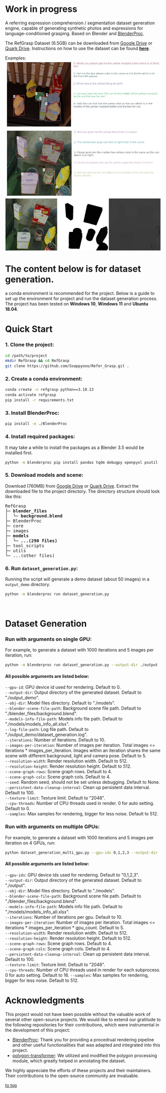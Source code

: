 <a id="top"></a>
# Work in progress

A referring expression comprehension / segmentation dataset generation engine,  capable of generating synthetic photos and expressions for language-conditioned grasping. Based on Blender and [BlenderProc](https://github.com/DLR-RM/BlenderProc).  

The RefGrasp Dataset (6.5GB) can be downloaded from [Google Drive](https://drive.google.com/file/d/1eHsqY1xMYZPKOF-jkt1TOHodXPmYYjG8/view?usp=drive_link) or [Quark Drive](https://pan.quark.cn/s/4dea47501acf). Instructions on how to use the dataset can be found [**here**](./dataset_usage.md).

Examples:  
![fig1](/images/fig1.jpg "fig1")
![fig2](/images/fig2.jpg "fig2")
![fig3](/images/fig3.png "fig3")

# The content below is for dataset generation.
a conda environment is recommended for the project. Below is a guide to set up the environment for project and run the dataset generation process. The project has been tested on **Windows 10**, **Windows 11** and **Ubuntu 18.04**.
# Quick Start
### 1. Clone the project:
```bash
cd /path/to/project
mkdir RefGrasp && cd RefGrasp
git clone https://github.com/Soappyooo/Refer_Grasp.git .
```
### 2. Create a conda environment:
```bash
conda create -n refgrasp python==3.10.13
conda activate refgrasp
pip install -r requirements.txt
```
### 3. Install BlenderProc:
```bash
pip install -e ./BlenderProc
```
### 4. Install required packages:
It may take a while to install the packages as a Blender 3.5 would be installed first.
```bash
python -m blenderproc pip install pandas tqdm debugpy openpyxl psutil
```
### 5. Download models and scene:
Download (760MB) from [Google Drive](https://drive.google.com/file/d/1tDshqp_SNw9SoH4jtoeFkZu8dhrZSY12/view?usp=sharing) or [Quark Drive](https://pan.quark.cn/s/d94083a37db0). Extract the downloaded file to the project directory. The directory structure should look like this:
<pre>
RefGrasp  
├─ <b>blender_files</b>
│  └─ <b>background.blend</b>
├─ BlenderProc  
├─ core  
├─ images 
├─ <b>models</b> 
│  └─ <b>...(290 files)</b>
├─ tool_scripts
├─ utils
└─ ...(other files)  
</pre>

### 6. Run `dataset_generation.py`:
Running the script will generate a demo dataset (about 50 images) in a `output_demo` directory.
```bash
python -m blenderproc run dataset_generation.py
```
<br>

# Dataset Generation
### Run with arguments on single GPU:
For example, to generate a dataset with 1000 iterations and 5 images per iteration, run:
```bash
python -m blenderproc run dataset_generation.py --output-dir ./output --iterations 1000 --images-per-iteration 5
```
#### All possible arguments are listed below:  
`--gpu-id`: GPU device id used for rendering. Default to 0.  
`--output-dir`: Output directory of the generated dataset. Default to "./output_demo".  
`--obj-dir`: Model files directory. Default to "./models".  
`--blender-scene-file-path`: Background scene file path. Default to "./blender_files/background.blend".  
`--models-info-file-path`: Models info file path. Default to "./models/models_info_all.xlsx".  
`--log-file-path`: Log file path. Default to "./output_demo/dataset_generation.log".  
`--iterations`: Number of iterations. Default to 10.  
`--images-per-iteration`: Number of images per iteration. Total images <= iterations * images_per_iteration. Images within an iteration shares the same scene with different background, light and camera pose. Default to 5.  
`--resolution-width`: Render resolution width. Default to 512.  
`--resolution-height`: Render resolution height. Default to 512.  
`--scene-graph-rows`: Scene graph rows. Default to 4.  
`--scene-graph-cols`: Scene graph cols. Default to 4.  
`--seed`: Random seed, should not be set unless debugging. Default to None.  
`--persistent-data-cleanup-interval`: Clean up persistent data interval. Default to 100.  
`--texture-limit`: Texture limit. Default to "2048".  
`--cpu-threads`: Number of CPU threads used in render. 0 for auto setting. Default to 0.  
`--samples`: Max samples for rendering, bigger for less noise. Default to 512.

### Run with arguments on multiple GPUs:
For example, to generate a dataset with 1000 iterations and 5 images per iteration on 4 GPUs, run:
```bash
python dataset_generation_multi_gpu.py --gpu-ids 0,1,2,3 --output-dir ./output --iteration 1000 --images-per-iteration 5
```
#### All possible arguments are listed below: 
`--gpu-ids`: GPU device ids used for rendering. Default to "0,1,2,3".  
`--output-dir`: Output directory of the generated dataset. Default to "./output".  
`--obj-dir`: Model files directory. Default to "./models".  
`--blender-scene-file-path`: Background scene file path. Default to "./blender_files/background.blend".  
`--models-info-file-path`: Models info file path. Default to "./models/models_info_all.xlsx".   
`--iterations`: Number of iterations per gpu. Default to 10.  
`--images-per-iteration`: Number of images per iteration. Total images <= iterations * images_per_iteration * gpu_count. Default to 5.  
`--resolution-width`: Render resolution width. Default to 512.  
`--resolution-height`: Render resolution height. Default to 512.  
`--scene-graph-rows`: Scene graph rows. Default to 4.  
`--scene-graph-cols`: Scene graph cols. Default to 4.   
`--persistent-data-cleanup-interval`: Clean up persistent data interval. Default to 100.  
`--texture-limit`: Texture limit. Default to "2048".  
`--cpu-threads`: Number of CPU threads used in render for each subprocess. 0 for auto setting. Default to 16. 
`--samples`: Max samples for rendering, bigger for less noise. Default to 512.

# Acknowledgments
This project would not have been possible without the valuable work of several other open-source projects. We would like to extend our gratitude to the following repositories for their contributions, which were instrumental in the development of this project:

* [BlenderProc](https://github.com/DLR-RM/BlenderProc): Thank you for providing a procedrual rendering pipeline and other useful functionalities that was adapted and integrated into this project.
* [polygon-transformer](https://github.com/amazon-science/polygon-transformer): We utilized and modified the polygon processing module, which greatly helped in annotating the dataset.

We highly appreciate the efforts of these projects and their maintainers. Their contributions to the open-source community are invaluable.

[to top](#top)